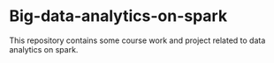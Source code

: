 # Big-data-analytics-on-spark
This repository contains some course work and project related to data analytics on spark.
